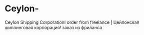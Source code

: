 # Ceylon-
Ceylon Shipping Corporation! order from freelance | Цейлонская шиппинговая корпорация! заказ из фриланса
